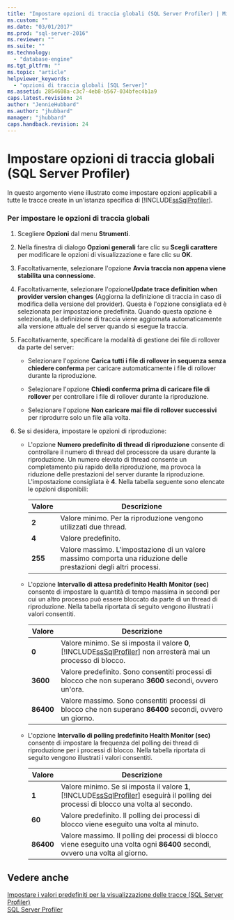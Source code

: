 ```yaml
---
title: "Impostare opzioni di traccia globali (SQL Server Profiler) | Microsoft Docs"
ms.custom: ""
ms.date: "03/01/2017"
ms.prod: "sql-server-2016"
ms.reviewer: ""
ms.suite: ""
ms.technology: 
  - "database-engine"
ms.tgt_pltfrm: ""
ms.topic: "article"
helpviewer_keywords: 
  - "opzioni di traccia globali [SQL Server]"
ms.assetid: 2854608a-c3c7-4eb8-b567-034bfec4b1a9
caps.latest.revision: 24
author: "JennieHubbard"
ms.author: "jhubbard"
manager: "jhubbard"
caps.handback.revision: 24
---
```

# Impostare opzioni di traccia globali (SQL Server Profiler)
  In questo argomento viene illustrato come impostare opzioni applicabili a tutte le tracce create in un'istanza specifica di [!INCLUDE[ssSqlProfiler](../../includes/sssqlprofiler-md.md)].  
  
### Per impostare le opzioni di traccia globali  
  
1.  Scegliere **Opzioni** dal menu **Strumenti**.  
  
2.  Nella finestra di dialogo **Opzioni generali** fare clic su **Scegli carattere** per modificare le opzioni di visualizzazione e fare clic su **OK**.  
  
3.  Facoltativamente, selezionare l'opzione **Avvia traccia non appena viene stabilita una connessione**.  
  
4.  Facoltativamente, selezionare l'opzione**Update trace definition when provider version changes** (Aggiorna la definizione di traccia in caso di modifica della versione del provider). Questa è l'opzione consigliata ed è selezionata per impostazione predefinita. Quando questa opzione è selezionata, la definizione di traccia viene aggiornata automaticamente alla versione attuale del server quando si esegue la traccia.  
  
5.  Facoltativamente, specificare la modalità di gestione dei file di rollover da parte del server:  
  
    -   Selezionare l'opzione **Carica tutti i file di rollover in sequenza senza chiedere conferma** per caricare automaticamente i file di rollover durante la riproduzione.  
  
    -   Selezionare l'opzione **Chiedi conferma prima di caricare file di rollover** per controllare i file di rollover durante la riproduzione.  
  
    -   Selezionare l'opzione **Non caricare mai file di rollover successivi** per riprodurre solo un file alla volta.  
  
6.  Se si desidera, impostare le opzioni di riproduzione:  
  
    -   L'opzione **Numero predefinito di thread di riproduzione** consente di controllare il numero di thread del processore da usare durante la riproduzione. Un numero elevato di thread consente un completamento più rapido della riproduzione, ma provoca la riduzione delle prestazioni del server durante la riproduzione. L'impostazione consigliata è **4**. Nella tabella seguente sono elencate le opzioni disponibili:  
  
        |Valore|Descrizione|  
        |-----------|-----------------|  
        |**2**|Valore minimo. Per la riproduzione vengono utilizzati due thread.|  
        |**4**|Valore predefinito.|  
        |**255**|Valore massimo. L'impostazione di un valore massimo comporta una riduzione delle prestazioni degli altri processi.|  
  
    -   L'opzione **Intervallo di attesa predefinito Health Monitor (sec)** consente di impostare la quantità di tempo massima in secondi per cui un altro processo può essere bloccato da parte di un thread di riproduzione. Nella tabella riportata di seguito vengono illustrati i valori consentiti.  
  
        |Valore|Descrizione|  
        |-----------|-----------------|  
        |**0**|Valore minimo. Se si imposta il valore **0**, [!INCLUDE[ssSqlProfiler](../../includes/sssqlprofiler-md.md)] non arresterà mai un processo di blocco.|  
        |**3600**|Valore predefinito. Sono consentiti processi di blocco che non superano **3600** secondi, ovvero un'ora.|  
        |**86400**|Valore massimo. Sono consentiti processi di blocco che non superano **86400** secondi, ovvero un giorno.|  
  
    -   L'opzione **Intervallo di polling predefinito Health Monitor (sec)** consente di impostare la frequenza del polling dei thread di riproduzione per i processi di blocco. Nella tabella riportata di seguito vengono illustrati i valori consentiti.  
  
        |Valore|Descrizione|  
        |-----------|-----------------|  
        |**1**|Valore minimo. Se si imposta il valore **1**, [!INCLUDE[ssSqlProfiler](../../includes/sssqlprofiler-md.md)] eseguirà il polling dei processi di blocco una volta al secondo.|  
        |**60**|Valore predefinito. Il polling dei processi di blocco viene eseguito una volta al minuto.|  
        |**86400**|Valore massimo. Il polling dei processi di blocco viene eseguito una volta ogni **86400** secondi, ovvero una volta al giorno.|  
  
## Vedere anche  
 [Impostare i valori predefiniti per la visualizzazione delle tracce &#40;SQL Server Profiler&#41;](../../tools/sql-server-profiler/set-trace-display-defaults-sql-server-profiler.md)   
 [SQL Server Profiler](../../tools/sql-server-profiler/sql-server-profiler.md)  
  
  